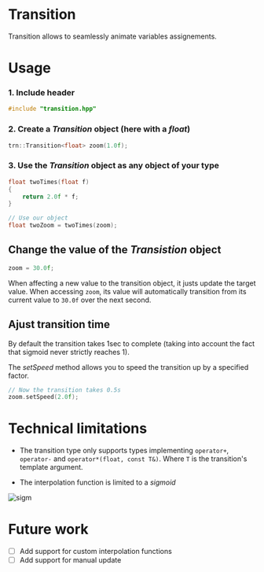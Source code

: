 # Transition

Transition allows to seamlessly animate variables assignements. 

# Usage

### 1. Include header
```cpp
#include "transition.hpp"
```

### 2. Create a _Transition_ object (here with a _float_)
```cpp
trn::Transition<float> zoom(1.0f);
```

### 3. Use the _Transition_ object as any object of your type
```cpp
float twoTimes(float f)
{
    return 2.0f * f;
}

// Use our object
float twoZoom = twoTimes(zoom);
```

## Change the value of the _Transistion_ object
```cpp
zoom = 30.0f;
```
When affecting a new value to the transition object, it justs update the target value. When accessing `zoom`, its value will automatically transition from its current value to `30.0f` over the next second.

## Ajust transition time
By default the transition takes 1sec to complete (taking into account the fact that sigmoid never strictly reaches 1).

The _setSpeed_ method allows you to speed the transition up by a specified factor.
```cpp
// Now the transition takes 0.5s
zoom.setSpeed(2.0f);
```

# Technical limitations
 - The transition type only supports types implementing `operator+`, `operator-` and `operator*(float, const T&)`. Where `T` is the transition's template argument.
 
 - The interpolation function is limited to a _sigmoid_
 
 ![sigm](https://wiki.analytica.com/images/b/be/SigmoidGraph.png)
 
 # Future work
 
  - [ ] Add support for custom interpolation functions
  - [ ] Add support for manual update
